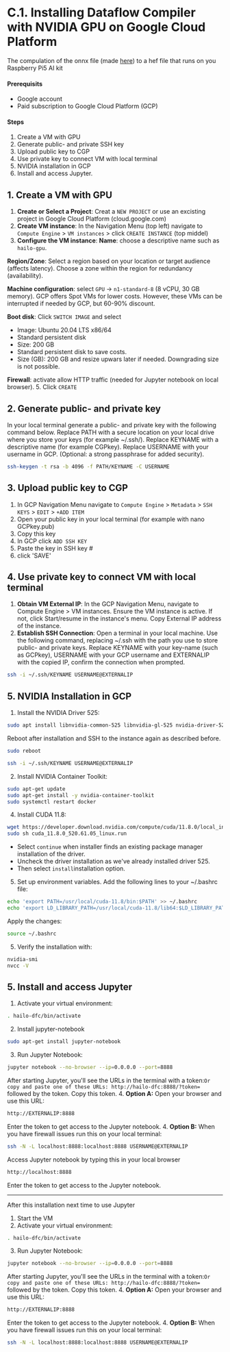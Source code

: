 # C.1. Installing Dataflow Compiler with NVIDIA GPU on Google Cloud Platform

The compulation of the onnx file (made [here](https://github.com/marcory-hub/hailo/blob/main/hailo_YOLOv8s.ipynb)) to a hef file that runs on you Raspberry Pi5 AI kit

#### Prerequisits
- Google account
- Paid subscription to Google Cloud Platform (GCP)

#### Steps
1. Create a VM with GPU
2. Generate public- and private SSH key
3. Upload public key to CGP
4. Use private key to connect VM with local terminal
5. NVIDIA installation in GCP
5. Install and access Jupyter.

## 1. Create a VM with GPU

1. **Create or Select a Project**: Creat a `NEW PROJECT` or use an excisting project in Google Cloud Platform (cloud.google.com)
2. **Create VM instance**: In the Navigation Menu (top left) navigate to `Compute Engine` > `VM instances` > click `CREATE INSTANCE` (top middel)
3. **Configure the VM instance**: 
**Name**: choose a descriptive name such as `hailo-gpu`.

**Region/Zone**: Select a region based on your location or target audience (affects latency). Choose a zone within the region for redundancy (availability). 

**Machine configuration**: select `GPU` -> `n1-standard-8` (8 vCPU, 30 GB memory). GCP offers Spot VMs for lower costs. However, these VMs can be interrupted if needed by GCP, but 60-90% discount. 

**Boot disk**: 
Click `SWITCH IMAGE` and select
  - Image: Ubuntu 20.04 LTS x86/64
  - Standard persistent disk
  - Size: 200 GB
  - Standard persistent disk to save costs. 
  - Size (GB): 200 GB and resize upwars later if needed. Downgrading size is not possible. 

**Firewall**: activate allow HTTP traffic (needed for Jupyter notebook on local browser).
5. Click `CREATE`

## 2. Generate public- and private key

In your local terminal generate a public- and private key with the following command below. Replace PATH with a secure location on your local drive where you store your keys (for example ~/.ssh/). Replace KEYNAME with a descriptive name (for example CGPkey). Replace USERNAME with your username in GCP. (Optional: a strong passphrase for added security).
```sh
ssh-keygen -t rsa -b 4096 -f PATH/KEYNAME -C USERNAME
```

## 3. Upload public key to CGP

1. In GCP Navigation Menu navigate to `Compute Engine` > `Metadata` > `SSH KEYS` > `EDIT` > `+ADD ITEM`
2. Open your public key in your local terminal (for example with nano GCPkey.pub)
3. Copy this key
4. In GCP click `ADD SSH KEY`
5. Paste the key in SSH key #
6. click 'SAVE'

## 4. Use private key to connect VM with local terminal

1. **Obtain VM External IP**: In the GCP Navigation Menu, navigate to Compute Engine > VM instances. Ensure the VM instance is active. If not, click Start/resume in the instance's menu. Copy External IP address of the instance.
2. **Establish SSH Connection**: Open a terminal in your local machine. Use the following command, replacing ~/.ssh with the path you use to store public- and private keys. Replace KEYNAME with your key-name (such as GCPkey), USERNAME with your GCP username and EXTERNALIP with the copied IP, confirm the connection when prompted.
```sh
ssh -i ~/.ssh/KEYNAME USERNAME@EXTERNALIP
```

## 5. NVIDIA Installation in GCP

1. Install the NVIDIA Driver 525:

```sh
sudo apt install libnvidia-common-525 libnvidia-gl-525 nvidia-driver-525 -y
```
Reboot after installation and SSH to the instance again as described before.
```sh
sudo reboot
```
```sh
ssh -i ~/.ssh/KEYNAME USERNAME@EXTERNALIP
```
2. Install NVIDIA Container Toolkit:
```sh
sudo apt-get update
sudo apt-get install -y nvidia-container-toolkit
sudo systemctl restart docker
```
4. Install CUDA 11.8:
```sh
wget https://developer.download.nvidia.com/compute/cuda/11.8.0/local_installers/cuda_11.8.0_520.61.05_linux.run
sudo sh cuda_11.8.0_520.61.05_linux.run
```
- Select `continue` when installer finds an existing package manager installation of the driver.
- Uncheck the driver installation as we've already installed driver 525.
- Then select `install`installation option.
5. Set up environment variables. Add the following lines to your ~/.bashrc file:
```sh
echo 'export PATH=/usr/local/cuda-11.8/bin:$PATH' >> ~/.bashrc
echo 'export LD_LIBRARY_PATH=/usr/local/cuda-11.8/lib64:$LD_LIBRARY_PATH' >> ~/.bashrc
```
Apply the changes:
```sh
source ~/.bashrc
```
5. Verify the installation with:
```sh
nvidia-smi
nvcc -V
```

## 5. Install and access Jupyter
1. Activate your virtual environment:
```sh
. hailo-dfc/bin/activate
```
2. Install jupyter-notebook
```sh
sudo apt-get install jupyter-notebook
```
3. Run Jupyter Notebook:
```sh
jupyter notebook --no-browser --ip=0.0.0.0 --port=8888
```
After starting Jupyter, you'll see the URLs in the terminal with a token:`Or copy and paste one of these URLs:
        http://hailo-dfc:8888/?token=` followed by the token.
Copy this token.
4. **Option A:** Open your browser and use this URL:
```sh
http://EXTERNALIP:8888
```
Enter the token to get access to the Jupyter notebook.
4. **Option B:** When you have firewall issues run this on your local terminal:
```sh
ssh -N -L localhost:8888:localhost:8888 USERNAME@EXTERNALIP
```
Access Jupyter notebook by typing this in your local browser
```sh
http://localhost:8888
```
Enter the token to get access to the Jupyter notebook.

---
After this installation next time to use Jupyter
1. Start the VM
2. Activate your virtual environment:
```sh
. hailo-dfc/bin/activate
```
3. Run Jupyter Notebook:
```sh
jupyter notebook --no-browser --ip=0.0.0.0 --port=8888
```
After starting Jupyter, you'll see the URLs in the terminal with a token:`Or copy and paste one of these URLs:
        http://hailo-dfc:8888/?token=` followed by the token.
Copy this token.
4. **Option A:** Open your browser and use this URL:
```sh
http://EXTERNALIP:8888
```
Enter the token to get access to the Jupyter notebook.
4. **Option B:** When you have firewall issues run this on your local terminal:
```sh
ssh -N -L localhost:8888:localhost:8888 USERNAME@EXTERNALIP
```


